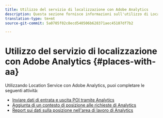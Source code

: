 ```yaml
---
title: Utilizzo del servizio di localizzazione con Adobe Analytics
description: Questa sezione fornisce informazioni sull'utilizzo di Location Service con Adobe Analytics.
translation-type: tm+mt
source-git-commit: 5a0705f02c8ecd540506b628371aec45107df7b2

---
```



# Utilizzo del servizio di localizzazione con Adobe Analytics {#places-with-aa}

Utilizzando Location Service con Adobe Analytics, puoi completare le seguenti attività:

* [Inviare dati di entrata e uscita POI tramite Analytics](/help/use-places-with-other-solutions/places-adobe-analytics/use-places-adobe-analytics.md)
* [Aggiunta di un contesto di posizione alle richieste di Analytics](/help/use-places-with-other-solutions/places-adobe-analytics/run-reports-aa-places-data.md)
* [Report sui dati sulla posizione nell'area di lavoro di Analytics](/help/use-places-with-other-solutions/places-adobe-analytics/run-reports-aa-places-data.md)